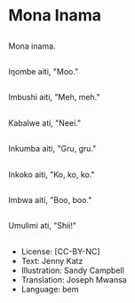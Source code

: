 # Mona Inama

##
Mona inama.

##
Iŋombe aiti, "Moo."

##
Imbushi aiti, "Meh, meh."

##
Kabalwe ati, "Neei."

##
Inkumba aiti, "Gru, gru."

##
Inkoko aiti, "Ko, ko, ko."

##
Imbwa aiti, "Boo, boo."

##
Umulimi ati, "Shii!"

##
* License: [CC-BY-NC]
* Text: Jenny Katz
* Illustration: Sandy Campbell
* Translation: Joseph Mwansa
* Language: bem

